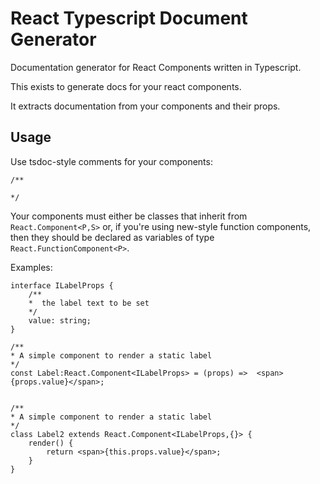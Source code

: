 # React Typescript Document Generator
Documentation generator for React Components written in Typescript.

This exists to generate docs for your react components.

It extracts documentation from your components and their props.

## Usage

Use tsdoc-style comments for your components:

```
/**

*/
```

Your components must either be classes that inherit from `React.Component<P,S>` or, if you're using new-style function components,
then they should be declared as variables of type `React.FunctionComponent<P>`.

Examples:

```
interface ILabelProps {
    /**
    *  the label text to be set
    */
    value: string;
}

/**
* A simple component to render a static label
*/
const Label:React.Component<ILabelProps> = (props) =>  <span>{props.value}</span>;


/**
* A simple component to render a static label
*/
class Label2 extends React.Component<ILabelProps,{}> {
    render() {
        return <span>{this.props.value}</span>;
    }
}
```
